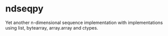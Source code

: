 # ndseqpy
Yet another n-dimensional sequence implementation with implementations using list, bytearray, array.array and ctypes.
